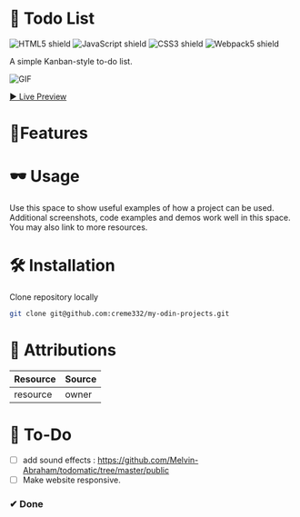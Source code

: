 # 📝 Todo List
![HTML5 shield](https://img.shields.io/badge/-HTML5-blue)
![JavaScript shield](https://img.shields.io/badge/-JavaScript-yellow)
![CSS3 shield](https://img.shields.io/badge/-CSS3-orange)
![Webpack5 shield](https://img.shields.io/badge/-Webpack5-red)

A simple Kanban-style to-do list.

![GIF]()

[▶ Live Preview](https://creme332.github.io/my-odin-projects/todo-list/dist)

# 🚀Features

# 🕶 Usage
Use this space to show useful examples of how a project can be used. Additional screenshots, code examples and demos work well in this space. You may also link to more resources.

#  🛠 Installation
Clone repository locally
```bash
git clone git@github.com:creme332/my-odin-projects.git
```
# 📌 Attributions
Resource | Source
---|---
resource| owner

# 🔨 To-Do
- [ ] add sound effects : https://github.com/Melvin-Abraham/todomatic/tree/master/public
- [ ] Make website responsive.

### ✔ Done
